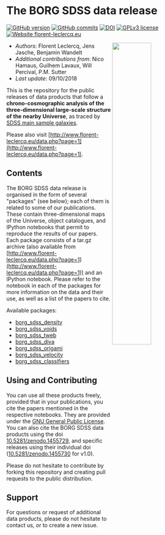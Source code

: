 The BORG SDSS data release
==============================================

[![GitHub version](https://img.shields.io/github/tag/florent-leclercq/borg_sdss_data_release.svg?maxAge=3600&label=version)](https://github.com/florent-leclercq/borg_sdss_data_release)
[![GitHub commits](https://img.shields.io/github/commits-since/florent-leclercq/borg_sdss_data_release/v1.0.svg)](https://github.com/florent-leclercq/borg_sdss_data_release/commits/)
[![DOI](https://zenodo.org/badge/72010781.svg)](https://zenodo.org/badge/latestdoi/72010781)
[![GPLv3 license](https://img.shields.io/badge/License-GPLv3-blue.svg)](http://perso.crans.org/besson/LICENSE.html)
[![Website florent-leclercq.eu](https://img.shields.io/website-up-down-green-red/http/florent-leclercq.eu.svg)](http://florent-leclercq.eu/data.php?page=1)

<img src="http://florent-leclercq.eu/images/data/sdss_wedge_final.png" width="45%" align="right"></img>

* *Authors*: Florent Leclercq, Jens Jasche, Benjamin Wandelt
* *Additional contributions from*: Nico Hamaus, Guilhem Lavaux, Will Percival, P.M. Sutter
* *Last update*: 09/10/2018

This is the repository for the public releases of data products that follow a **chrono-cosmographic analysis of the three-dimensional large-scale structure of the nearby Universe**, as traced by [SDSS main sample galaxies](http://classic.sdss.org/dr7/).

Please also visit [http://www.florent-leclercq.eu/data.php?page=1](http://www.florent-leclercq.eu/data.php?page=1).

Contents
------------

The BORG SDSS data release is organised in the form of several "packages" (see below); each of them is related to some of our publications. These contain three-dimensional maps of the Universe, object catalogues, and IPython notebooks that permit to reproduce the results of our papers. Each package consists of a tar.gz archive (also available from [http://www.florent-leclercq.eu/data.php?page=1](http://www.florent-leclercq.eu/data.php?page=1)) and an IPython notebook. Please refer to the notebook in each of the packages for more information on the data and their use, as well as a list of the papers to cite.

Available packages:
* [borg_sdss_density](borg_sdss_density)
* [borg_sdss_voids](borg_sdss_voids)
* [borg_sdss_tweb](borg_sdss_tweb)
* [borg_sdss_diva](borg_sdss_diva)
* [borg_sdss_origami](borg_sdss_origami)
* [borg_sdss_velocity](borg_sdss_velocity)
* [borg_sdss_classifiers](borg_sdss_classifiers)

Using and Contributing
------------

You can use all these products freely, provided that in your publications, you cite the papers mentioned in the respective notebooks. They are provided under the [GNU General Public License](LICENSE). You can also cite the BORG SDSS data products using the doi [10.5281/zenodo.1455729](http://dx.doi.org/10.5281/zenodo.1455729), and specific releases  using their individual doi ([10.5281/zenodo.1455730](http://dx.doi.org/10.5281/zenodo.1455730) for v1.0).

Please do not hesitate to contribute by forking this repository and creating pull requests to the public distribution.

Support
------------

For questions or request of additional data products, please do not hesitate to contact us, or to create a new issue.
